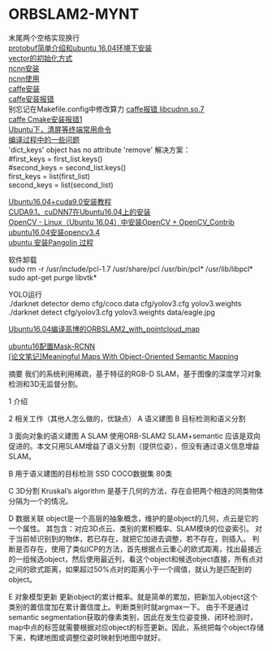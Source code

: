 # ORBSLAM2-MYNT

末尾两个空格实现换行  
[protobuf简单介绍和ubuntu 16.04环境下安装](https://blog.csdn.net/kdchxue/article/details/81046192)  
[vector的初始化方式](https://blog.csdn.net/qq_28584889/article/details/83654318)  
[ncnn安装](https://github.com/Tencent/ncnn/wiki/how-to-build#build-for-linux-x86)  
[ncnn使用](https://github.com/Ewenwan/MVision/tree/master/CNN/HighPerformanceComputing/example)  
[caffe安装](https://www.cnblogs.com/xuanxufeng/p/6150593.html)  
[caffe安装报错](https://www.cnblogs.com/haiyang21/p/10214278.html)  
别忘记在Makefile.config中修改算力
[caffe报错 libcudnn.so.7](https://blog.csdn.net/sinat_23619409/article/details/85047788)  
[caffe Cmake安装报错1](https://blog.csdn.net/qq_42189368/article/details/87252919)  
[Ubuntu下，清屏等终端常用命令](https://blog.csdn.net/gaojinshan/article/details/9314435)  
[编译过程中的一些问题](https://github.com/Ewenwan/ORB_SLAM2_SSD_Semantic/issues/2)  
'dict_keys' object has no attribute 'remove' 解决方案：  
#first_keys = first_list.keys()  
#second_keys = second_list.keys()  
first_keys = list(first_list)  
second_keys = list(second_list)  

[Ubuntu16.04+cuda9.0安装教程](https://www.cnblogs.com/iloveblog/p/7683349.html)  
[CUDA9.1、cuDNN7在Ubuntu16.04上的安装](https://blog.csdn.net/jonms/article/details/79318566)  
[OpenCV - Linux（Ubuntu 16.04）中安装OpenCV + OpenCV_Contrib](https://www.cnblogs.com/fx-blog/p/8213704.html)  
[ubuntu16.04安装opencv3.4](https://blog.csdn.net/u013066730/article/details/79411767)  
[ubuntu 安装Pangolin 过程](https://blog.csdn.net/u012986684/article/details/52860849)  
  
    
      
软件卸载  
sudo rm -r /usr/include/pcl-1.7 /usr/share/pcl /usr/bin/pcl* /usr/lib/libpcl*  
sudo apt-get purge libvtk*  
  
  
  

YOLO运行  
./darknet detector demo cfg/coco.data cfg/yolov3.cfg yolov3.weights  
./darknet detect cfg/yolov3.cfg yolov3.weights data/eagle.jpg  
  
    
      
[Ubuntu16.04编译高博的ORBSLAM2_with_pointcloud_map](https://blog.csdn.net/qq_25349629/article/details/88350374)  

  
[ubuntu16配置Mask-RCNN](https://www.cnblogs.com/herd/p/9364911.html)  
[[论文笔记]Meaningful Maps With Object-Oriented Semantic Mapping](https://blog.csdn.net/pikachu_777/article/details/84570980)  

摘要
我们的系统利用稀疏，基于特征的RGB-D SLAM，基于图像的深度学习对象检测和3D无监督分割。

1 介绍

2 相关工作（其他人怎么做的，优缺点）
A 语义建图
B 目标检测和语义分割  

3 面向对象的语义建图
A SLAM
使用ORB-SLAM2
SLAM+semantic 应该是双向促进的。本文只用SLAM增益了语义分割（提供位姿），但没有通过语义信息增益SLAM。

B 用于语义建图的目标检测 SSD
COCO数据集 80类  

C 3D分割
Kruskal’s algorithm  是基于几何的方法，存在会把两个相连的同类物体分隔为一个的情况。  

D 数据关联
object是一个高层的抽象概念，维护的是object的几何，点云是它的一个属性。
其包含：对应3D点云、类别的累积概率、SLAM模块的位姿索引。
对于当前帧识别到的物体，若已存在，就把它加进去调整，若不存在，则插入。
判断是否存在，使用了类似ICP的方法，首先根据点云重心的欧式距离，找出最接近的一组候选object，然后使用最近列，看这个object和候选object直接，所有点对之间的欧式距离，如果超过50%点对的距离小于一个阈值，就认为是匹配到的object。  

E 对象模型更新
更新object的累计概率。就是简单的累加，把新加入object这个类别的置信度加在累计置信度上。判断类别时就argmax一下。
由于不是通过semantic segmentation获取的像素类别，因此在发生位姿变换、闭环检测时，map中点的标签就需要根据对应object的标签更新。因此，系统把每个object存储下来，构建地图或调整位姿时映射到地图中就好。  
